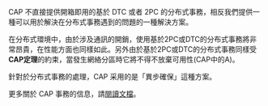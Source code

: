 CAP 不直接提供開箱即用的基於 DTC 或者 2PC 的分布式事務，相反我們提供一種可以用於解決在分布式事務遇到的問題的一種解決方案。

在分布式環境中，由於涉及通訊的開銷，使用基於2PC或DTC的分布式事務將非常昂貴，在性能方面也同樣如此。另外由於基於2PC或DTC的分布式事務同樣受**CAP定理**的約束，當發生網絡分區時它將不得不放棄可用性(CAP中的A)。

針對於分布式事務的處理，CAP 采用的是「異步確保」這種方案。

更多關於 CAP 事務的信息，請[閱讀文檔](https://cap.dotnetcore.xyz/user-guide/zh/cap/transactions/)。